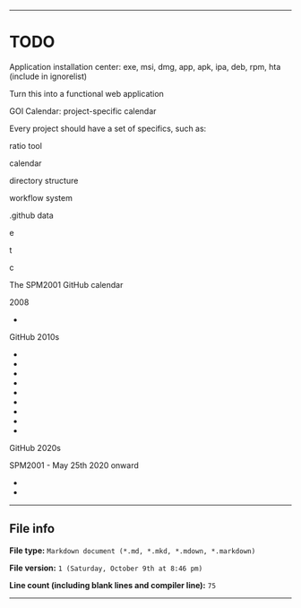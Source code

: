 
***

# TODO

Application installation center: exe, msi, dmg, app, apk, ipa, deb, rpm, hta (include in ignorelist)

Turn this into a functional web application

GOI Calendar: project-specific calendar

Every project should have a set of specifics, such as:

ratio tool

calendar

directory structure

workflow system

.github data

e

t

c

The SPM2001 GitHub calendar

2008

-

GitHub 2010s

-

-

-

-

-

-

-

-

-

GitHub 2020s

SPM2001 - May 25th 2020 onward

-

-

***

## File info

**File type:** `Markdown document (*.md, *.mkd, *.mdown, *.markdown)`

**File version:** `1 (Saturday, October 9th at 8:46 pm)`

**Line count (including blank lines and compiler line):** `75`

***
